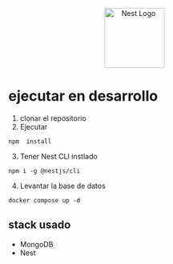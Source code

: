 <p align="center">
  <a href="http://nestjs.com/" target="blank"><img src="https://nestjs.com/img/logo-small.svg" width="120" alt="Nest Logo" /></a>
</p>

# ejecutar en desarrollo

1. clonar el repositorio
2. Ejecutar 
```
npm  install
```
3. Tener Nest CLI instlado 

```
npm i -g @nestjs/cli
```
4. Levantar la base de datos 
```
docker compose up -d
````

## stack usado
 * MongoDB
 * Nest